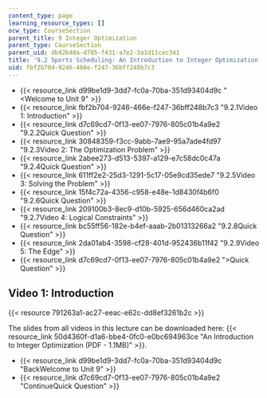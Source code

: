```yaml
---
content_type: page
learning_resource_types: []
ocw_type: CourseSection
parent_title: 9 Integer Optimization
parent_type: CourseSection
parent_uid: db42b40a-d705-f431-a7e2-3a1d11cec341
title: '9.2 Sports Scheduling: An Introduction to Integer Optimization '
uid: fbf2b704-9246-466e-f247-36bff248b7c3
---
```


*   {{< resource_link d99be1d9-3dd7-fc0a-70ba-351d93404d9c "\<Welcome to Unit 9" >}}
*   {{< resource_link fbf2b704-9246-466e-f247-36bff248b7c3 "9.2.1Video 1: Introduction" >}}
*   {{< resource_link d7c69cd7-0f13-ee07-7976-805c01b4a9e2 "9.2.2Quick Question" >}}
*   {{< resource_link 30848359-f3cc-9abb-7ae9-95a7ade4fd97 "9.2.3Video 2: The Optimization Problem" >}}
*   {{< resource_link 2abee273-d513-5397-a129-e7c58dc0c47a "9.2.4Quick Question" >}}
*   {{< resource_link 611ff2e2-25d3-1291-5c17-05e9cd35ede7 "9.2.5Video 3: Solving the Problem" >}}
*   {{< resource_link 15f4c72a-4356-c958-e48e-1d8430f4b6f0 "9.2.6Quick Question" >}}
*   {{< resource_link 209100b3-8ec9-d10b-5925-656d460ca2ad "9.2.7Video 4: Logical Constraints" >}}
*   {{< resource_link bc55ff56-182e-b4ef-aaab-2b01313266a2 "9.2.8Quick Question" >}}
*   {{< resource_link 2da01ab4-3598-cf28-401d-952436b11f42 "9.2.9Video 5: The Edge" >}}
*   {{< resource_link d7c69cd7-0f13-ee07-7976-805c01b4a9e2 "\>Quick Question" >}}

Video 1: Introduction
---------------------

{{< resource 791263a1-ac27-eeac-e62c-dd8ef3261b2c >}}

The slides from all videos in this lecture can be downloaded here: {{< resource_link 50d4360f-d1a6-bbe4-0fc0-e0bc694963ce "An Introduction to Integer Optimization (PDF - 1.1MB)" >}}.

*   {{< resource_link d99be1d9-3dd7-fc0a-70ba-351d93404d9c "BackWelcome to Unit 9" >}}
*   {{< resource_link d7c69cd7-0f13-ee07-7976-805c01b4a9e2 "ContinueQuick Question" >}}